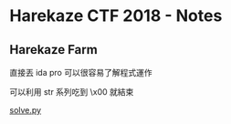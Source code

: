 # Harekaze CTF 2018 - Notes

## Harekaze Farm

直接丟 ida pro 可以很容易了解程式運作

可以利用 str 系列吃到 \x00 就結束

[solve.py](./solve.py)